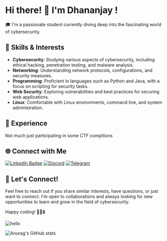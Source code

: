 # Hi there! 👋 I'm Dhananjay !

🎓 I'm a passionate student currently diving deep into the fascinating world of cybersecurity.

## 🔧 Skills & Interests

- **Cybersecurity**: Studying various aspects of cybersecurity, including ethical hacking, penetration testing, and malware analysis.
- **Networking**: Understanding network protocols, configurations, and security measures.
- **Programming**: Proficient in languages such as Python and Java, with a focus on scripting for security tasks.
- **Web Security**: Exploring vulnerabilities and best practices for securing web applications.
- **Linux**: Comfortable with Linux environments, command line, and system administration.

## 💼 Experience

Not much just participating in some CTF compitions


## 🌐 Connect with Me

<div id="badges">
<a href="https://www.linkedin.com/in/dhananjay-chitale/"><img src="https://img.shields.io/badge/LinkedIn-blue?style=for-the-badge&logo=linkedin&logoColor=white" alt="LinkedIn Badge"/></a>
<a href="https://discord.com/users/@dreamx007"><img src="https://img.shields.io/badge/Discord-7289DA?style=for-the-badge&logo=discord&logoColor=white" alt="Discord"/></a>
 <a href="https://t.me/d_chitale"> <img src="https://img.shields.io/badge/Telegram-2CA5E0?style=for-the-badge&logo=telegram&logoColor=white" alt="Telegram"/></a>
</div>

## 🤝 Let's Connect!

Feel free to reach out if you share similar interests, have questions, or just want to connect. I'm open to collaborations and always looking for new opportunities to learn and grow in the field of cybersecurity.

Happy coding! 👨‍💻🔒

![hello](https://komarev.com/ghpvc/?username=DChitale&color=blue)

![Anurag's GitHub stats](https://github-readme-stats.vercel.app/api?username=DChitale&show_icons=true&theme=radical)

<!---
DChitale/DChitale is a ✨ special ✨ repository because its `README.md` (this file) appears on your GitHub profile.
You can click the Preview link to take a look at your changes.
--->
